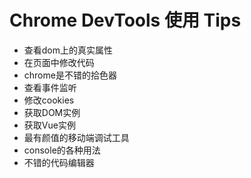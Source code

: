# Chrome DevTools 使用 Tips

>

* 查看dom上的真实属性
* 在页面中修改代码
* chrome是不错的拾色器
* 查看事件监听
* 修改cookies
* 获取DOM实例
* 获取Vue实例
* 最有颜值的移动端调试工具
* console的各种用法
* 不错的代码编辑器

